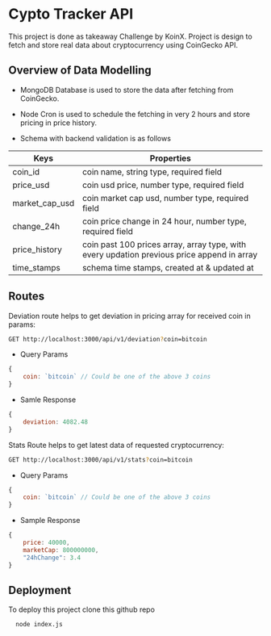 
# Cypto Tracker API

This project is done as takeaway Challenge by KoinX. Project is design to fetch and store real data about cryptocurrency using CoinGecko API.


## Overview of Data Modelling

- MongoDB Database is used to store the data after fetching from CoinGecko.

- Node Cron is used to schedule the fetching in very 2 hours and store pricing in price history.

- Schema with backend validation is as follows

| Keys             | Properties                                                                |
| ----------------- | ------------------------------------------------------------------ |
| coin_id | coin name, string type, required field |
| price_usd | coin usd price, number type, required field |
| market_cap_usd | coin market cap usd, number type, required field |
| change_24h | coin price change in 24 hour, number type, required field |
| price_history | coin past 100 prices array, array type, with every updation previous price append in array |
| time_stamps | schema time stamps, created at & updated at |

## Routes

Deviation route helps to get deviation in pricing array for received coin in params: 

```bash
GET http://localhost:3000/api/v1/deviation?coin=bitcoin
```
- Query Params
```javascript
{
	coin: `bitcoin` // Could be one of the above 3 coins
}
```
- Samle Response
```javascript
{
	deviation: 4082.48
}
```

Stats Route helps to get latest data of requested cryptocurrency:
```bash
GET http://localhost:3000/api/v1/stats?coin=bitcoin
```
* Query Params
```javascript
{
	coin: `bitcoin` // Could be one of the above 3 coins
}
```
* Sample Response
```javascript
{
	price: 40000,
	marketCap: 800000000,
	"24hChange": 3.4
}
```


## Deployment

To deploy this project clone this github repo

```bash
  node index.js
```

